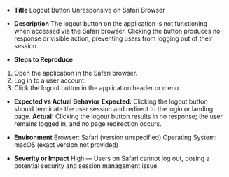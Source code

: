 - **Title**
  Logout Button Unresponsive on Safari Browser

- **Description**
  The logout button on the application is not functioning when accessed via the Safari browser. Clicking the button produces no response or visible action, preventing users from logging out of their session.

- **Steps to Reproduce**

1. Open the application in the Safari browser.
2. Log in to a user account.
3. Click the logout button in the application header or menu.

- **Expected vs Actual Behavior**
  **Expected:** Clicking the logout button should terminate the user session and redirect to the login or landing page.
  **Actual:** Clicking the logout button results in no response; the user remains logged in, and no page redirection occurs.

- **Environment**
  Browser: Safari (version unspecified)
  Operating System: macOS (exact version not provided)

- **Severity or Impact**
  High — Users on Safari cannot log out, posing a potential security and session management issue.
